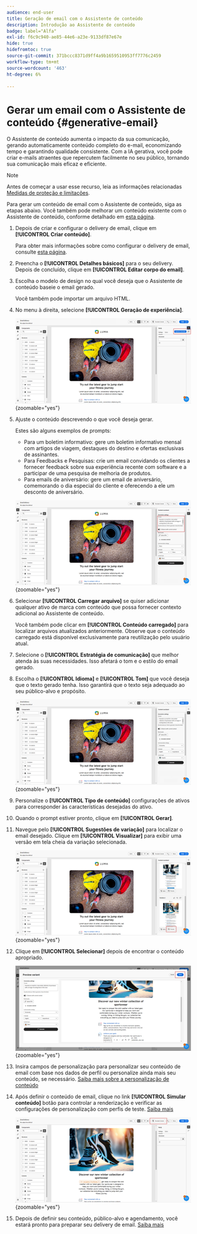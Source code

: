 ```yaml
---
audience: end-user
title: Geração de email com o Assistente de conteúdo
description: Introdução ao Assistente de conteúdo
badge: label="Alfa"
exl-id: f6c9c940-ae85-44e6-a23e-9133df87e67e
hide: true
hidefromtoc: true
source-git-commit: 371bccc8371d9ff4a9b1659510953ff7776c2459
workflow-type: tm+mt
source-wordcount: '463'
ht-degree: 6%

---
```


# Gerar um email com o Assistente de conteúdo {#generative-email}

O Assistente de conteúdo aumenta o impacto da sua comunicação, gerando automaticamente conteúdo completo do e-mail, economizando tempo e garantindo qualidade consistente. Com a IA gerativa, você pode criar e-mails atraentes que repercutem facilmente no seu público, tornando sua comunicação mais eficaz e eficiente.

>[!NOTE]
>
>Antes de começar a usar esse recurso, leia as informações relacionadas [Medidas de proteção e limitações](generative-gs.md#guardrails-and-limitations).


Para gerar um conteúdo de email com o Assistente de conteúdo, siga as etapas abaixo. Você também pode melhorar um conteúdo existente com o Assistente de conteúdo, conforme detalhado em [esta página](generative-content.md).

1. Depois de criar e configurar o delivery de email, clique em **[!UICONTROL Criar conteúdo]**.

   Para obter mais informações sobre como configurar o delivery de email, consulte [esta página](../email/create-email-content.md).

1. Preencha o **[!UICONTROL Detalhes básicos]** para o seu delivery. Depois de concluído, clique em **[!UICONTROL Editar corpo do email]**.

1. Escolha o modelo de design no qual você deseja que o Assistente de conteúdo baseie o email gerado.

   Você também pode importar um arquivo HTML.

1. No menu à direita, selecione **[!UICONTROL Geração de experiência]**.

   ![](assets/email-genai-1.png){zoomable=&quot;yes&quot;}

1. Ajuste o conteúdo descrevendo o que você deseja gerar.

   Estes são alguns exemplos de prompts:

   * Para um boletim informativo: gere um boletim informativo mensal com artigos de viagem, destaques do destino e ofertas exclusivas de assinantes.
   * Para Feedbacks e Pesquisas: crie um email convidando os clientes a fornecer feedback sobre sua experiência recente com software e a participar de uma pesquisa de melhoria de produtos.
   * Para emails de aniversário: gere um email de aniversário, comemorando o dia especial do cliente e oferecendo a ele um desconto de aniversário.

   ![](assets/email-genai-2.png){zoomable=&quot;yes&quot;}

1. Selecionar **[!UICONTROL Carregar arquivo]** se quiser adicionar qualquer ativo de marca com conteúdo que possa fornecer contexto adicional ao Assistente de conteúdo.

   Você também pode clicar em **[!UICONTROL Conteúdo carregado]** para localizar arquivos atualizados anteriormente. Observe que o conteúdo carregado está disponível exclusivamente para reutilização pelo usuário atual.

1. Selecione o **[!UICONTROL Estratégia de comunicação]** que melhor atenda às suas necessidades. Isso afetará o tom e o estilo do email gerado.

1. Escolha o **[!UICONTROL Idioma]** e **[!UICONTROL Tom]** que você deseja que o texto gerado tenha. Isso garantirá que o texto seja adequado ao seu público-alvo e propósito.

   ![](assets/email-genai-3.png){zoomable=&quot;yes&quot;}

1. Personalize o **[!UICONTROL Tipo de conteúdo]** configurações de ativos para corresponder às características desejadas do ativo.

1. Quando o prompt estiver pronto, clique em **[!UICONTROL Gerar]**.

1. Navegue pelo **[!UICONTROL Sugestões de variação]** para localizar o email desejado. Clique em **[!UICONTROL Visualizar]** para exibir uma versão em tela cheia da variação selecionada.

   ![](assets/email-genai-4.png){zoomable=&quot;yes&quot;}

1. Clique em **[!UICONTROL Selecionar]** depois de encontrar o conteúdo apropriado.

   ![](assets/email-genai-5.png){zoomable=&quot;yes&quot;}

1. Insira campos de personalização para personalizar seu conteúdo de email com base nos dados de perfil ou personalize ainda mais seu conteúdo, se necessário. [Saiba mais sobre a personalização de conteúdo](../personalization/personalize.md)

1. Após definir o conteúdo de email, clique no link **[!UICONTROL Simular conteúdo]** botão para controlar a renderização e verificar as configurações de personalização com perfis de teste.  [Saiba mais](../preview-test/preview-content.md)

   ![](assets/email-genai-6.png){zoomable=&quot;yes&quot;}

1. Depois de definir seu conteúdo, público-alvo e agendamento, você estará pronto para preparar seu delivery de email. [Saiba mais](../monitor/prepare-send.md)
